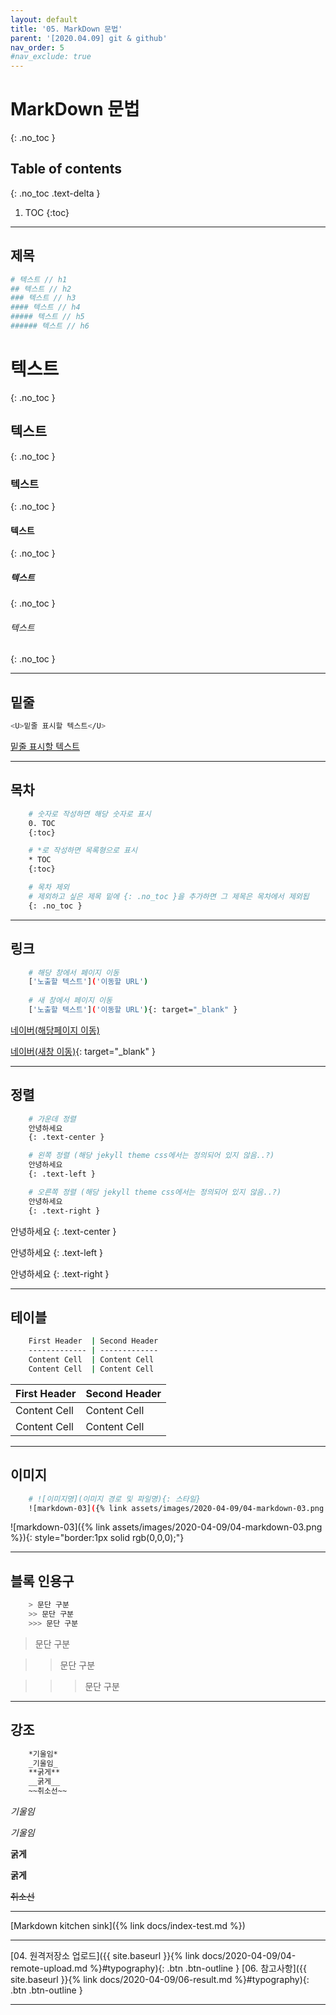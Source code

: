 ```yaml
---
layout: default
title: '05. MarkDown 문법'
parent: '[2020.04.09] git & github'
nav_order: 5
#nav_exclude: true
---
```


# MarkDown 문법
{: .no_toc }

## Table of contents
{: .no_toc .text-delta }

1. TOC
{:toc}

---

## 제목
```bash
# 텍스트 // h1
## 텍스트 // h2
### 텍스트 // h3
#### 텍스트 // h4
##### 텍스트 // h5
###### 텍스트 // h6
```
# 텍스트
{: .no_toc }
## 텍스트
{: .no_toc }
### 텍스트
{: .no_toc }
#### 텍스트
{: .no_toc }
##### 텍스트
{: .no_toc }
###### 텍스트
{: .no_toc }

---

## 밑줄
```bash
<U>밑줄 표시할 텍스트</U>
```
<U>밑줄 표시할 텍스트</U>

---

## 목차
```bash
    # 숫자로 작성하면 해당 숫자로 표시
    0. TOC
    {:toc}

    # *로 작성하면 목록형으로 표시
    * TOC
    {:toc}

    # 목차 제외
    # 제외하고 싶은 제목 밑에 {: .no_toc }을 추가하면 그 제목은 목차에서 제외됩
    {: .no_toc }
```

---

## 링크
```bash
    # 해당 창에서 페이지 이동
    ['노출할 텍스트']('이동할 URL')
    
    # 새 창에서 페이지 이동
    ['노출할 텍스트']('이동할 URL'){: target="_blank" }
```

[네이버(해당페이지 이동)](https://www.naver.com/)

[네이버(새창 이동)](https://www.naver.com/){: target="_blank" }

---

## 정렬
```bash
    # 가운데 정렬
    안녕하세요
    {: .text-center }

    # 왼쪽 정렬 (해당 jekyll theme css에서는 정의되어 있지 않음..?)
    안녕하세요
    {: .text-left }

    # 오른쪽 정렬 (해당 jekyll theme css에서는 정의되어 있지 않음..?)
    안녕하세요
    {: .text-right }

```

안녕하세요
{: .text-center }

안녕하세요
{: .text-left }

안녕하세요
{: .text-right }

---

## 테이블
```bash
    First Header  | Second Header
    ------------- | -------------
    Content Cell  | Content Cell
    Content Cell  | Content Cell
```

First Header  | Second Header
------------- | -------------
Content Cell  | Content Cell
Content Cell  | Content Cell

---

## 이미지
```bash
    # ![이미지명](이미지 경로 및 파일명){: 스타일}
    ![markdown-03]({% link assets/images/2020-04-09/04-markdown-03.png %}){: style="border:1px solid rgb(0,0,0);"}
```

![markdown-03]({% link assets/images/2020-04-09/04-markdown-03.png %}){: style="border:1px solid rgb(0,0,0);"}

---

## 블록 인용구
```bash
    > 문단 구분
    >> 문단 구분
    >>> 문단 구분
```
> 문단 구분

>> 문단 구분

>>> 문단 구분

---

## 강조
```bash
    *기울임*
    _기울임_
    **굵게**
    __굵게__
    ~~취소선~~
```

*기울임*

_기울임_

**굵게**

__굵게__

~~취소선~~

---

[Markdown kitchen sink]({% link docs/index-test.md %})

---

[04. 원격저장소 업로드]({{ site.baseurl }}{% link docs/2020-04-09/04-remote-upload.md %}#typography){: .btn .btn-outline }
[06. 참고사항]({{ site.baseurl }}{% link docs/2020-04-09/06-result.md %}#typography){: .btn .btn-outline }

---